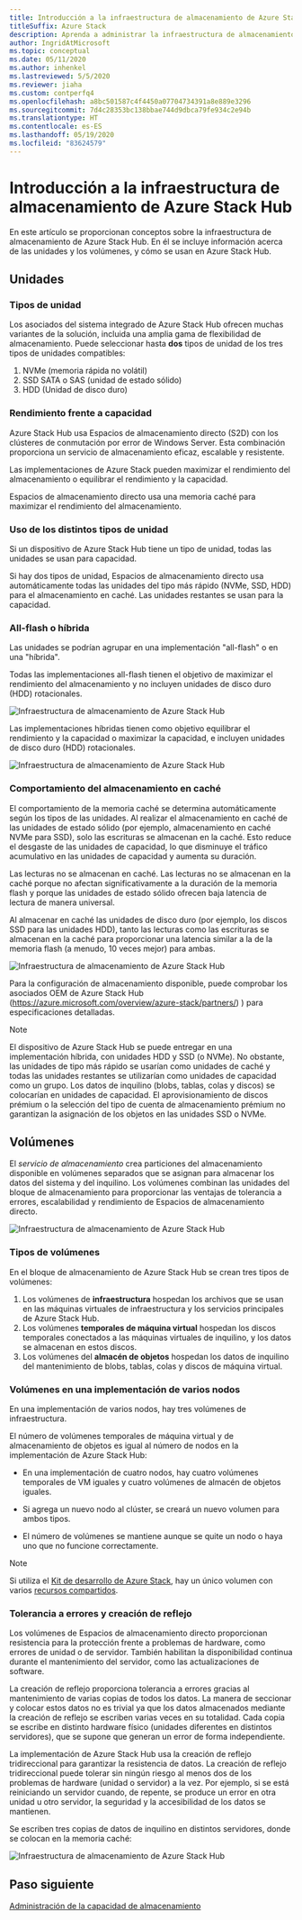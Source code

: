 ```yaml
---
title: Introducción a la infraestructura de almacenamiento de Azure Stack Hub
titleSuffix: Azure Stack
description: Aprenda a administrar la infraestructura de almacenamiento para Azure Stack Hub.
author: IngridAtMicrosoft
ms.topic: conceptual
ms.date: 05/11/2020
ms.author: inhenkel
ms.lastreviewed: 5/5/2020
ms.reviewer: jiaha
ms.custom: contperfq4
ms.openlocfilehash: a8bc501587c4f4450a07704734391a8e889e3296
ms.sourcegitcommit: 7d4c28353bc138bbae744d9dbca79fe934c2e94b
ms.translationtype: HT
ms.contentlocale: es-ES
ms.lasthandoff: 05/19/2020
ms.locfileid: "83624579"
---
```

# <a name="azure-stack-hub-storage-infrastructure-overview"></a>Introducción a la infraestructura de almacenamiento de Azure Stack Hub

En este artículo se proporcionan conceptos sobre la infraestructura de almacenamiento de Azure Stack Hub. En él se incluye información acerca de las unidades y los volúmenes, y cómo se usan en Azure Stack Hub.

## <a name="drives"></a>Unidades

### <a name="drive-types"></a>Tipos de unidad

Los asociados del sistema integrado de Azure Stack Hub ofrecen muchas variantes de la solución, incluida una amplia gama de flexibilidad de almacenamiento. Puede seleccionar hasta **dos** tipos de unidad de los tres tipos de unidades compatibles:

1. NVMe (memoria rápida no volátil)
1. SSD SATA o SAS (unidad de estado sólido)
1. HDD (Unidad de disco duro)

### <a name="performance-vs-capacity"></a>Rendimiento frente a capacidad

Azure Stack Hub usa Espacios de almacenamiento directo (S2D) con los clústeres de conmutación por error de Windows Server. Esta combinación proporciona un servicio de almacenamiento eficaz, escalable y resistente.

Las implementaciones de Azure Stack pueden maximizar el rendimiento del almacenamiento o equilibrar el rendimiento y la capacidad.

Espacios de almacenamiento directo usa una memoria caché para maximizar el rendimiento del almacenamiento.

### <a name="how-drive-types-are-used"></a>Uso de los distintos tipos de unidad

Si un dispositivo de Azure Stack Hub tiene un tipo de unidad, todas las unidades se usan para capacidad.

Si hay dos tipos de unidad, Espacios de almacenamiento directo usa automáticamente todas las unidades del tipo más rápido (NVMe, SSD, HDD) para el almacenamiento en caché. Las unidades restantes se usan para la capacidad.

### <a name="all-flash-or-hybrid"></a>All-flash o híbrida

Las unidades se podrían agrupar en una implementación "all-flash" o en una "híbrida".

Todas las implementaciones all-flash tienen el objetivo de maximizar el rendimiento del almacenamiento y no incluyen unidades de disco duro (HDD) rotacionales.

![Infraestructura de almacenamiento de Azure Stack Hub](media/azure-stack-storage-infrastructure-overview/image1.png)


Las implementaciones híbridas tienen como objetivo equilibrar el rendimiento y la capacidad o maximizar la capacidad, e incluyen unidades de disco duro (HDD) rotacionales.

![Infraestructura de almacenamiento de Azure Stack Hub](media/azure-stack-storage-infrastructure-overview/image2.png)

### <a name="caching-behavior"></a>Comportamiento del almacenamiento en caché

El comportamiento de la memoria caché se determina automáticamente según los tipos de las unidades. Al realizar el almacenamiento en caché de las unidades de estado sólido (por ejemplo, almacenamiento en caché NVMe para SSD), solo las escrituras se almacenan en la caché. Esto reduce el desgaste de las unidades de capacidad, lo que disminuye el tráfico acumulativo en las unidades de capacidad y aumenta su duración.

Las lecturas no se almacenan en caché. Las lecturas no se almacenan en la caché porque no afectan significativamente a la duración de la memoria flash y porque las unidades de estado sólido ofrecen baja latencia de lectura de manera universal.

Al almacenar en caché las unidades de disco duro (por ejemplo, los discos SSD para las unidades HDD), tanto las lecturas como las escrituras se almacenan en la caché para proporcionar una latencia similar a la de la memoria flash (a menudo, 10 veces mejor) para ambas.

![Infraestructura de almacenamiento de Azure Stack Hub](media/azure-stack-storage-infrastructure-overview/image3.svg)

Para la configuración de almacenamiento disponible, puede comprobar los asociados OEM de Azure Stack Hub (https://azure.microsoft.com/overview/azure-stack/partners/) ) para especificaciones detalladas.

> [!NOTE]
> El dispositivo de Azure Stack Hub se puede entregar en una implementación híbrida, con unidades HDD y SSD (o NVMe). No obstante, las unidades de tipo más rápido se usarían como unidades de caché y todas las unidades restantes se utilizarían como unidades de capacidad como un grupo. Los datos de inquilino (blobs, tablas, colas y discos) se colocarían en unidades de capacidad. El aprovisionamiento de discos prémium o la selección del tipo de cuenta de almacenamiento prémium no garantizan la asignación de los objetos en las unidades SSD o NVMe.

## <a name="volumes"></a>Volúmenes

El *servicio de almacenamiento* crea particiones del almacenamiento disponible en volúmenes separados que se asignan para almacenar los datos del sistema y del inquilino. Los volúmenes combinan las unidades del bloque de almacenamiento para proporcionar las ventajas de tolerancia a errores, escalabilidad y rendimiento de Espacios de almacenamiento directo.

![Infraestructura de almacenamiento de Azure Stack Hub](media/azure-stack-storage-infrastructure-overview/image4.svg)

### <a name="volume-types"></a>Tipos de volúmenes

En el bloque de almacenamiento de Azure Stack Hub se crean tres tipos de volúmenes:

1. Los volúmenes de **infraestructura** hospedan los archivos que se usan en las máquinas virtuales de infraestructura y los servicios principales de Azure Stack Hub.
1. Los volúmenes **temporales de máquina virtual** hospedan los discos temporales conectados a las máquinas virtuales de inquilino, y los datos se almacenan en estos discos.
1. Los volúmenes del **almacén de objetos** hospedan los datos de inquilino del mantenimiento de blobs, tablas, colas y discos de máquina virtual.

### <a name="volumes-in-a-multi-node-deployment"></a>Volúmenes en una implementación de varios nodos

En una implementación de varios nodos, hay tres volúmenes de infraestructura.

El número de volúmenes temporales de máquina virtual y de almacenamiento de objetos es igual al número de nodos en la implementación de Azure Stack Hub:

- En una implementación de cuatro nodos, hay cuatro volúmenes temporales de VM iguales y cuatro volúmenes de almacén de objetos iguales.

- Si agrega un nuevo nodo al clúster, se creará un nuevo volumen para ambos tipos.

- El número de volúmenes se mantiene aunque se quite un nodo o haya uno que no funcione correctamente.

> [!NOTE]
> Si utiliza el [Kit de desarrollo de Azure Stack](https://docs.microsoft.com/azure-stack/asdk/), hay un único volumen con varios [recursos compartidos](azure-stack-manage-storage-shares.md).

### <a name="fault-tolerance-and-mirroring"></a>Tolerancia a errores y creación de reflejo

Los volúmenes de Espacios de almacenamiento directo proporcionan resistencia para la protección frente a problemas de hardware, como errores de unidad o de servidor. También habilitan la disponibilidad continua durante el mantenimiento del servidor, como las actualizaciones de software.

La creación de reflejo proporciona tolerancia a errores gracias al mantenimiento de varias copias de todos los datos. La manera de seccionar y colocar estos datos no es trivial ya que los datos almacenados mediante la creación de reflejo se escriben varias veces en su totalidad. Cada copia se escribe en distinto hardware físico (unidades diferentes en distintos servidores), que se supone que generan un error de forma independiente. 

La implementación de Azure Stack Hub usa la creación de reflejo tridireccional para garantizar la resistencia de datos. La creación de reflejo tridireccional puede tolerar sin ningún riesgo al menos dos de los problemas de hardware (unidad o servidor) a la vez. Por ejemplo, si se está reiniciando un servidor cuando, de repente, se produce un error en otra unidad u otro servidor, la seguridad y la accesibilidad de los datos se mantienen.

Se escriben tres copias de datos de inquilino en distintos servidores, donde se colocan en la memoria caché:

![Infraestructura de almacenamiento de Azure Stack Hub](media/azure-stack-storage-infrastructure-overview/image5.png)

## <a name="next-step"></a>Paso siguiente

[Administración de la capacidad de almacenamiento](azure-stack-manage-storage-shares.md) 
